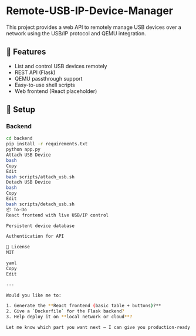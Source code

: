# Remote-USB-IP-Device-Manager
This project provides a web API to remotely manage USB devices over a network using the USB/IP protocol and QEMU integration.

## 🔧 Features

- List and control USB devices remotely
- REST API (Flask)
- QEMU passthrough support
- Easy-to-use shell scripts
- Web frontend (React placeholder)

## 🚀 Setup

### Backend

```bash
cd backend
pip install -r requirements.txt
python app.py
Attach USB Device
bash
Copy
Edit
bash scripts/attach_usb.sh
Detach USB Device
bash
Copy
Edit
bash scripts/detach_usb.sh
📦 To-Do
React frontend with live USB/IP control

Persistent device database

Authentication for API

📄 License
MIT

yaml
Copy
Edit

---

Would you like me to:

1. Generate the **React frontend (basic table + buttons)?**
2. Give a `Dockerfile` for the Flask backend?
3. Help deploy it on **local network or cloud**?

Let me know which part you want next — I can give you production-ready frontend or Docke
